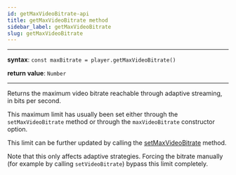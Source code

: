 ```yaml
---
id: getMaxVideoBitrate-api
title: getMaxVideoBitrate method
sidebar_label: getMaxVideoBitrate
slug: getMaxVideoBitrate
---
```


---

**syntax**: `const maxBitrate = player.getMaxVideoBitrate()`

**return value**: `Number`

---

Returns the maximum video bitrate reachable through adaptive streaming, in bits
per second.

This maximum limit has usually been set either through the `setMaxVideoBitrate`
method or through the `maxVideoBitrate` constructor option.

This limit can be further updated by calling the
[setMaxVideoBitrate](./setMaxVideoBitrate.md) method.

Note that this only affects adaptive strategies. Forcing the bitrate manually
(for example by calling `setVideoBitrate`) bypass this limit completely.
